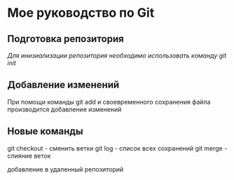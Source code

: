 # Мое руководство по Git

## Подготовка репозитория
  *Для инизиализации репозитория необходимо использовать команду git init*

## Добавление изменений

 При помощи команды git add и своевременного сохранения файла производится добавление изменений

## Новые команды
git checkout - сменить ветки
git log - список всех сохранений
git merge - слияние веток

добавление в удаленный репозиторий